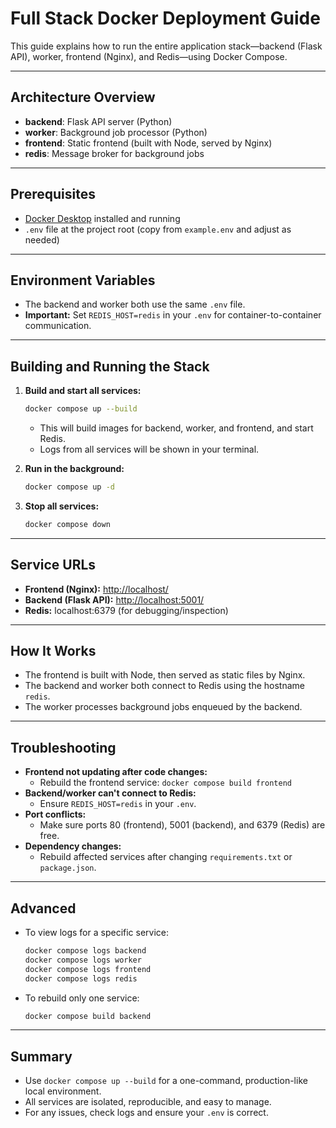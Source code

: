 # Full Stack Docker Deployment Guide

This guide explains how to run the entire application stack—backend (Flask API), worker, frontend (Nginx), and Redis—using Docker Compose.

---

## Architecture Overview

- **backend**: Flask API server (Python)
- **worker**: Background job processor (Python)
- **frontend**: Static frontend (built with Node, served by Nginx)
- **redis**: Message broker for background jobs

---

## Prerequisites

- [Docker Desktop](https://www.docker.com/products/docker-desktop/) installed and running
- `.env` file at the project root (copy from `example.env` and adjust as needed)

---

## Environment Variables

- The backend and worker both use the same `.env` file.
- **Important:** Set `REDIS_HOST=redis` in your `.env` for container-to-container communication.

---

## Building and Running the Stack

1. **Build and start all services:**
   ```sh
   docker compose up --build
   ```
   - This will build images for backend, worker, and frontend, and start Redis.
   - Logs from all services will be shown in your terminal.

2. **Run in the background:**
   ```sh
   docker compose up -d
   ```

3. **Stop all services:**
   ```sh
   docker compose down
   ```

---

## Service URLs

- **Frontend (Nginx):** [http://localhost/](http://localhost/)
- **Backend (Flask API):** [http://localhost:5001/](http://localhost:5001/)
- **Redis:** localhost:6379 (for debugging/inspection)

---

## How It Works

- The frontend is built with Node, then served as static files by Nginx.
- The backend and worker both connect to Redis using the hostname `redis`.
- The worker processes background jobs enqueued by the backend.

---

## Troubleshooting

- **Frontend not updating after code changes:**
  - Rebuild the frontend service: `docker compose build frontend`
- **Backend/worker can't connect to Redis:**
  - Ensure `REDIS_HOST=redis` in your `.env`.
- **Port conflicts:**
  - Make sure ports 80 (frontend), 5001 (backend), and 6379 (Redis) are free.
- **Dependency changes:**
  - Rebuild affected services after changing `requirements.txt` or `package.json`.

---

## Advanced

- To view logs for a specific service:
  ```sh
  docker compose logs backend
  docker compose logs worker
  docker compose logs frontend
  docker compose logs redis
  ```
- To rebuild only one service:
  ```sh
  docker compose build backend
  ```

---

## Summary

- Use `docker compose up --build` for a one-command, production-like local environment.
- All services are isolated, reproducible, and easy to manage.
- For any issues, check logs and ensure your `.env` is correct. 